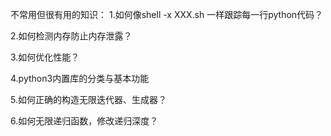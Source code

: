 不常用但很有用的知识：
1.如何像shell -x XXX.sh 一样跟踪每一行python代码？

2.如何检测内存防止内存泄露？

3.如何优化性能？

4.python3内置库的分类与基本功能

5.如何正确的构造无限迭代器、生成器？

6.如何无限递归函数，修改递归深度？

